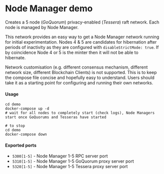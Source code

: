 # Node Manager demo

Creates a 5 node (*GoQuorum*) privacy-enabled (*Tessera*) raft network.  Each node is managed by Node Manager.

This network provides an easy way to get a Node Manager network running for initial experimentation.  Nodes 4 & 5 are candidates for hibernation after periods of inactivity as they are configured with `disableStrictMode: true`.  If by coincidence Node 4 or 5 is the minter then it will not be able to hibernate.

Network customisation (e.g. different consensus mechanism, different network size, different Blockchain Clients) is not supported.  This is to keep the compose file concise and hopefully easy to understand.  Users should take it as a starting point for configuring and running their own networks.

#### Usage
``` shell
cd demo
docker-compose up -d
# wait for all nodes to completely start (check logs), Node Managers start once GoQuorums and Tesseras have started

# to stop
cd demo
docker-compose down
```

#### Exported ports
* `5300[1-5]` - Node Manager 1-5 RPC server port
* `5310[1-5]` - Node Manager 1-5 GoQuorum proxy server port
* `5320[1-5]` - Node Manager 1-5 Tessera proxy server port
